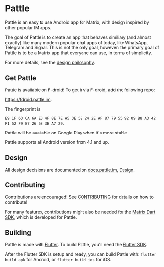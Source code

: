 # Pattle

  Pattle is an easy to use Android app for Matrix, with
  design inspired by other popular IM apps.

  The goal of Pattle is to create an app that behaves similiary
  (and almost exactly) like many modern popular chat apps of today,
  like WhatsApp, Telegram and Signal. This is not the only goal,
  however: the primary goal of Pattle is to be a Matrix app that
  everyone can use, in terms of simplicity.

  For more details, see the
  [design philosophy](https://docs.pattle.im/design/philosophy/).

## Get Pattle
   
   Pattle is available on F-droid! To get it via F-droid, add the following repo:
   
   https://fdroid.pattle.im.

   The fingerprint is:

   `E9 1F 63 CA 6A E0 4F 8E 7E A5 3E 52 24 2E AF 87 79 55 92 09 B8 A3 42 F1 52 F9 E7 26 5E 3E A7 29`.

   Pattle will be available on Google Play when it's more stable.

   Pattle supports all Android version from 4.1 and up.

## Design

   All design decisions are documented on
   [docs.pattle.im](https://docs.pattle.im),
   [Design](https://docs.pattle.im/design/philosophy/).

## Contributing
   
   Contributions are encouraged! See [CONTRIBUTING](CONTRIBUTING.md) for
   details on how to contribute!

   For many features, contributions might also be needed for the
   [Matrix Dart SDK](https://git.pattle.im/pattle/library/matrix-dart-sdk),
   which is developed for Pattle.

## Building

   Pattle is made with [Flutter](https://flutter.dev/). To build Pattle,
   you'll need the [Flutter SDK](https://flutter.dev/docs/get-started/install).

   After the Flutter SDK is setup and ready, you can build Pattle with:
   `flutter build apk` for Android, or
   `flutter build ios` for iOS.
